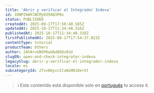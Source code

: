 ```yaml
---
title: 'Abrir y verificar el Integrador Indeva'
id: 1ONPZkWXlWCMy8394Q3P8x
status: PUBLISHED
createdAt: 2025-09-17T17:50:48.585Z
updatedAt: 2025-10-17T11:34:40.316Z
publishedAt: 2025-10-17T11:34:40.316Z
firstPublishedAt: 2025-09-17T17:54:37.023Z
contentType: tutorial
productTeam: Others
author: 2AhArvGNSPKwUAd8GOz0iU
slugEN: open-and-check-integrator-indeva
legacySlug: abrir-y-verificar-el-integrador-indeva
locale: es
subcategoryId: 2TvvbKyvcItxWiM018erXt
---
```


> ℹ️ Este contenido está disponible solo en [portugués](/pt/tutorial/abrir-e-verificar-o-integrador-indeva--1ONPZkWXlWCMy8394Q3P8x) to access it.
